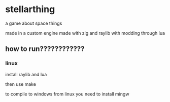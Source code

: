 # stellarthing

a game about space things

made in a custom engine made with zig and raylib with modding through lua

## how to run????????????

### linux

install raylib and lua

then use make

to compile to windows from linux you need to install mingw
